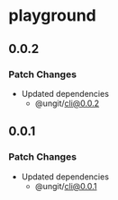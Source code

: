# playground

## 0.0.2

### Patch Changes

- Updated dependencies
  - @ungit/cli@0.0.2

## 0.0.1

### Patch Changes

- Updated dependencies
  - @ungit/cli@0.0.1
